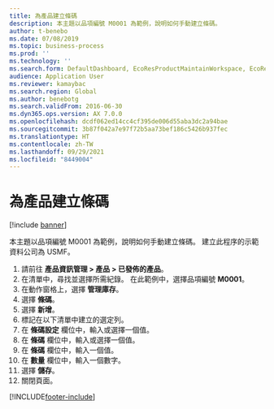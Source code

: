```yaml
---
title: 為產品建立條碼
description: 本主題以品項編號 M0001 為範例，說明如何手動建立條碼。
author: t-benebo
ms.date: 07/08/2019
ms.topic: business-process
ms.prod: ''
ms.technology: ''
ms.search.form: DefaultDashboard, EcoResProductMaintainWorkspace, EcoResProductOpenCasesFormPart, EcoResProductDetailsExtended, InventItemBarcode, InventItemBarcodeLookup
audience: Application User
ms.reviewer: kamaybac
ms.search.region: Global
ms.author: benebotg
ms.search.validFrom: 2016-06-30
ms.dyn365.ops.version: AX 7.0.0
ms.openlocfilehash: dcdf062ed14cc4cf395de006d55aba3dc2a94bae
ms.sourcegitcommit: 3b87f042a7e97f72b5aa73bef186c5426b937fec
ms.translationtype: HT
ms.contentlocale: zh-TW
ms.lasthandoff: 09/29/2021
ms.locfileid: "8449004"
---
```

# <a name="create-a-bar-code-for-a-product"></a>為產品建立條碼

[!include [banner](../../includes/banner.md)]

本主題以品項編號 M0001 為範例，說明如何手動建立條碼。 建立此程序的示範資料公司為 USMF。

1. 請前往 **產品資訊管理 \> 產品 \> 已發佈的產品**。
1. 在清單中，尋找並選擇所需紀錄。 在此範例中，選擇品項編號 **M0001**。
1. 在動作窗格上，選擇 **管理庫存**。
1. 選擇 **條碼**。
1. 選擇 **新增**。
1. 標記在以下清單中建立的選定列。
1. 在 **條碼設定** 欄位中，輸入或選擇一個值。
1. 在 **條碼** 欄位中，輸入或選擇一個值。
1. 在 **條碼** 欄位中，輸入一個值。  
1. 在 **數量** 欄位中，輸入一個數字。
1. 選擇 **儲存**。
1. 關閉頁面。 



[!INCLUDE[footer-include](../../../includes/footer-banner.md)]